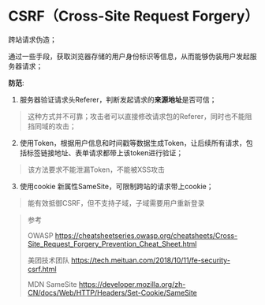# CSRF（Cross-Site Request Forgery）

跨站请求伪造；

通过一些手段，获取浏览器存储的用户身份标识等信息，从而能够伪装用户发起服务器请求；

**防范**:

1. 服务器验证请求头Referer，判断发起请求的**来源地址**是否可信；

> 这种方式并不可靠；攻击者可以直接修改请求包的Referer，同时也不能阻挡同域的攻击；

2. 使用Token，根据用户信息和时间戳等数据生成Token，让后续所有请求，包括标签链接地址、表单请求都带上该token进行验证；

> 该方法要求不能泄漏Token，不能被XSS攻击

3. 使用cookie 新属性SameSite，可限制跨站的请求带上cookie；

> 能有效抵御CSRF，但不支持子域，子域需要用户重新登录

> 参考
> 
> OWASP https://cheatsheetseries.owasp.org/cheatsheets/Cross-Site_Request_Forgery_Prevention_Cheat_Sheet.html
> 
> 美团技术团队 https://tech.meituan.com/2018/10/11/fe-security-csrf.html
> 
> MDN SameSite https://developer.mozilla.org/zh-CN/docs/Web/HTTP/Headers/Set-Cookie/SameSite
